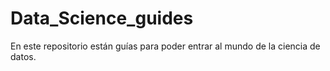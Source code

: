 # Data_Science_guides
En este repositorio están guías para poder entrar al mundo de la ciencia de datos.
